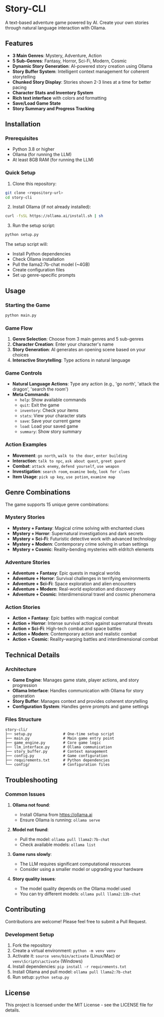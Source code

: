 # Story-CLI

A text-based adventure game powered by AI. Create your own stories through natural language interaction with Ollama.

## Features

- **3 Main Genres**: Mystery, Adventure, Action
- **5 Sub-Genres**: Fantasy, Horror, Sci-Fi, Modern, Cosmic
- **Dynamic Story Generation**: AI-powered story creation using Ollama
- **Story Buffer System**: Intelligent context management for coherent storytelling
- **Chunked Story Display**: Stories shown 2-3 lines at a time for better pacing
- **Character Stats and Inventory System**
- **Rich text interface** with colors and formatting
- **Save/Load Game State**
- **Story Summary and Progress Tracking**

## Installation

### Prerequisites
- Python 3.8 or higher
- Ollama (for running the LLM)
- At least 8GB RAM (for running the LLM)

### Quick Setup

1. Clone this repository:
```bash
git clone <repository-url>
cd story-cli
```

2. Install Ollama (if not already installed):
```bash
curl -fsSL https://ollama.ai/install.sh | sh
```

3. Run the setup script:
```bash
python setup.py
```

The setup script will:
- Install Python dependencies
- Check Ollama installation
- Pull the llama2:7b-chat model (~4GB)
- Create configuration files
- Set up genre-specific prompts

## Usage

### Starting the Game
```bash
python main.py
```

### Game Flow

1. **Genre Selection**: Choose from 3 main genres and 5 sub-genres
2. **Character Creation**: Enter your character's name
3. **Story Generation**: AI generates an opening scene based on your choices
4. **Interactive Storytelling**: Type actions in natural language

### Game Controls

- **Natural Language Actions**: Type any action (e.g., 'go north', 'attack the dragon', 'search the room')
- **Meta Commands**:
  - `help`: Show available commands
  - `quit`: Exit the game
  - `inventory`: Check your items
  - `stats`: View your character stats
  - `save`: Save your current game
  - `load`: Load your saved game
  - `summary`: Show story summary

### Action Examples

- **Movement**: `go north`, `walk to the door`, `enter building`
- **Interaction**: `talk to npc`, `ask about quest`, `greet guard`
- **Combat**: `attack enemy`, `defend yourself`, `use weapon`
- **Investigation**: `search room`, `examine body`, `look for clues`
- **Item Usage**: `pick up key`, `use potion`, `examine map`

## Genre Combinations

The game supports 15 unique genre combinations:

### Mystery Stories
- **Mystery + Fantasy**: Magical crime solving with enchanted clues
- **Mystery + Horror**: Supernatural investigations and dark secrets
- **Mystery + Sci-Fi**: Futuristic detective work with advanced technology
- **Mystery + Modern**: Contemporary crime solving in urban settings
- **Mystery + Cosmic**: Reality-bending mysteries with eldritch elements

### Adventure Stories
- **Adventure + Fantasy**: Epic quests in magical worlds
- **Adventure + Horror**: Survival challenges in terrifying environments
- **Adventure + Sci-Fi**: Space exploration and alien encounters
- **Adventure + Modern**: Real-world exploration and discovery
- **Adventure + Cosmic**: Interdimensional travel and cosmic phenomena

### Action Stories
- **Action + Fantasy**: Epic battles with magical combat
- **Action + Horror**: Intense survival action against supernatural threats
- **Action + Sci-Fi**: High-tech combat and space battles
- **Action + Modern**: Contemporary action and realistic combat
- **Action + Cosmic**: Reality-warping battles and interdimensional combat

## Technical Details

### Architecture
- **Game Engine**: Manages game state, player actions, and story progression
- **Ollama Interface**: Handles communication with Ollama for story generation
- **Story Buffer**: Manages context and provides coherent storytelling
- **Configuration System**: Handles genre prompts and game settings

### Files Structure
```
story-cli/
├── setup.py              # One-time setup script
├── main.py               # Main game entry point
├── game_engine.py        # Core game logic
├── llm_interface.py      # Ollama communication
├── story_buffer.py       # Context management
├── config.py             # Game configuration
├── requirements.txt      # Python dependencies
└── config/               # Configuration files
```

## Troubleshooting

### Common Issues

1. **Ollama not found**:
   - Install Ollama from https://ollama.ai
   - Ensure Ollama is running: `ollama serve`

2. **Model not found**:
   - Pull the model: `ollama pull llama2:7b-chat`
   - Check available models: `ollama list`

3. **Game runs slowly**:
   - The LLM requires significant computational resources
   - Consider using a smaller model or upgrading your hardware

4. **Story quality issues**:
   - The model quality depends on the Ollama model used
   - You can try different models: `ollama pull llama2:13b-chat`

## Contributing

Contributions are welcome! Please feel free to submit a Pull Request.

### Development Setup
1. Fork the repository
2. Create a virtual environment: `python -m venv venv`
3. Activate it: `source venv/bin/activate` (Linux/Mac) or `venv\Scripts\activate` (Windows)
4. Install dependencies: `pip install -r requirements.txt`
5. Install Ollama and pull model: `ollama pull llama2:7b-chat`
6. Run setup: `python setup.py`

## License

This project is licensed under the MIT License - see the LICENSE file for details. 